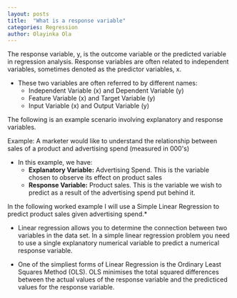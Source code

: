 ```yaml
---
layout: posts
title:  "What is a response variable"
categories: Regression
author: Olayinka Ola
---
```


The response variable, y,  is the outcome variable or the predicted variable in regression analysis. Response variables are often related to independent variables, sometimes denoted as the predictor variables, x.

- These two variables are often referred to by different names:
    - Independent Variable (x) and Dependent Variable (y)
    - Feature Variable (x) and Target Variable (y)
    - Input Variable (x) and Output Variable (y)

The following is an example scenario involving explanatory and response variables.

Example: A marketer would like to understand the relationship between sales of a product and advertising spend (measured in 000's)

- In this example, we have:
    - **Explanatory Variable:** Advertising Spend. This is the variable chosen to observe its effect on product sales
    - **Response Variable:** Product sales. This is the variable we wish to predict as a result of the advertising spend put behind it.

In the following worked example I will use a Simple Linear Regression to predict product sales given advertising spend.*
  - Linear regression allows you to determine the connection between two variables in the data set. In a simple linear regression problem you need to use a single explanatory numerical variable to predict a numerical response variable.
  
  - One of the simpliest forms of Linear Regression is the Ordinary Least Squares Method (OLS). OLS minimises the total squared differences between the actual values of the response variable and the predicticed values for the response variable.
